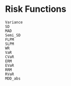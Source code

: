 # Risk Functions

```@docs
Variance
SD
MAD
Semi_SD
FLPM
SLPM
WR
VaR
CVaR
ERM
EVaR
RRM
RVaR
MDD_abs
```
